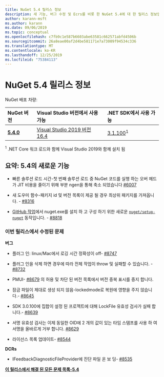 ```yaml
---
title: NuGet 5.4 릴리스 정보
description: 새 기능, 버그 수정 및 Ecrs를 비롯 한 NuGet 5.4에 대 한 릴리스 정보입니다.
author: karann-msft
ms.author: karann
ms.date: 09/06/2019
ms.topic: conceptual
ms.openlocfilehash: c7fb9c1e587b6603abe63581c662571abfd4506b
ms.sourcegitcommit: 26a8eae00af2d4be581171e7a73009f94534c336
ms.translationtype: MT
ms.contentlocale: ko-KR
ms.lasthandoff: 12/25/2019
ms.locfileid: "75384113"
---
```

# <a name="nuget-54-release-notes"></a>NuGet 5.4 릴리스 정보

NuGet 배포 차량:

| NuGet 버전 | Visual Studio 버전에서 사용 가능| .NET SDK에서 사용 가능|
|:---|:---|:---|
| [**5.4.0**](https://nuget.org/downloads) | [Visual Studio 2019 버전 16.4](https://visualstudio.microsoft.com/downloads/) | [3.1.100](https://dotnet.microsoft.com/download/dotnet-core/3.1)<sup>1</sup> |

<sup>1</sup> .NET Core 워크 로드와 함께 Visual Studio 2019와 함께 설치 됨

## <a name="summary-whats-new-in-54"></a>요약: 5.4의 새로운 기능

* 빠른 솔루션 로드 시간-첫 번째 솔루션 로드 중 NuGet 코드를 실행 하는 오버 헤드가 JIT 비용을 줄이기 위해 부분 ngen을 통해 축소 되었습니다 [#6007](https://github.com/NuGet/Home/issues/6007)

* 새 도우미 함수-패키지 id 및 버전 목록이 제공 될 경우 최상위 패키지를 가져옵니다. - [#8316](https://github.com/NuGet/Home/issues/8316)

* [GitHub 작업](https://github.com/features/actions)에서 nuget.exe를 설치 하 고 구성 하기 위한 새로운 [`nuget/setup-nuget`](https://github.com/marketplace/actions/setup-nuget-exe-for-use-with-actions) 동작입니다. - [#8818](https://github.com/NuGet/Home/issues/8818)

### <a name="issues-fixed-in-this-release"></a>이번 릴리스에서 수정된 문제

**버그**

* 플러그 인: linux/Mac에서 로깅 시간 정확성이 off- [#8747](https://github.com/NuGet/Home/issues/8747)

* 플러그 인을 삭제 하면 경우에 따라 전체 작업이 throw 및 실패할 수 있습니다. - [#8732](https://github.com/NuGet/Home/issues/8732)

* PMUI- [#8679](https://github.com/NuGet/Home/issues/8679) 의 허용 및 차단 된 버전 목록에서 버전 중복 표시를 중지 합니다.

* 잠금 파일이 제대로 생성 되지 않음-lockedmode로 복원에 영향을 주지 않습니다.- [#8645](https://github.com/NuGet/Home/issues/8645)

* SDK 3.0.100에 <RuntimeIdentifiers> 집합이 설정 된 프로젝트에 대해 LockFile 유효성 검사가 실패 합니다.- [#8639](https://github.com/NuGet/Home/issues/8639)

* 서명 유효성 검사는 이제 동일한 OID에 2 개의 값이 있는 타임 스탬프를 사용 하 여 서명을 올바르게 거부 합니다. [#8629](https://github.com/NuGet/Home/issues/8629)

* 라이선스 목록 업데이트- [#8544](https://github.com/NuGet/Home/issues/8544)

**DCRs**

* IFeedbackDiagnosticFileProvider에 진단 파일 온 보 딩- [#8535](https://github.com/NuGet/Home/issues/8535)

**[이 릴리스에서 해결 된 모든 문제 목록-5.4](https://github.com/nuget/home/issues?q=is%3Aissue+is%3Aclosed+milestone%3A%225.4")**
